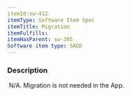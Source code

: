 ```yaml
---
itemId:sw-412
itemType: Software Item Spec
itemTitle: Migration
itemFulfills: 
itemHasParent: sw-395
Software item type: SADD
---
```

### Description
 N/A. Migration is not needed in the App. 
 